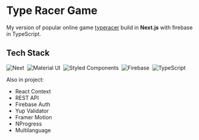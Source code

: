 # Type Racer Game 

My version of popular online game [typeracer](https://play.typeracer.com/) build in **Next.js** with firebase in TypeScript.

## Tech Stack


![Next](https://img.shields.io/badge/-Next.js-05122A?style=flat&logo=Next.js)&nbsp;
![Material UI](https://img.shields.io/badge/-Material_UI-05122A?style=flat&logo=material-ui)&nbsp;
![Styled Components](https://img.shields.io/badge/-styled_components-05122A?style=flat&logo=styled-components)&nbsp;
![Firebase](https://img.shields.io/badge/-Firebase-05122A?style=flat&logo=Firebase)&nbsp; 
![TypeScript](https://img.shields.io/badge/-TypeScript-05122A?style=flat&logo=typescript)&nbsp;



Also in project: 

- React Context 
- REST API
- Firebase Auth 
- Yup Validator 
- Framer Motion 
- NProgress
- Multilanguage


